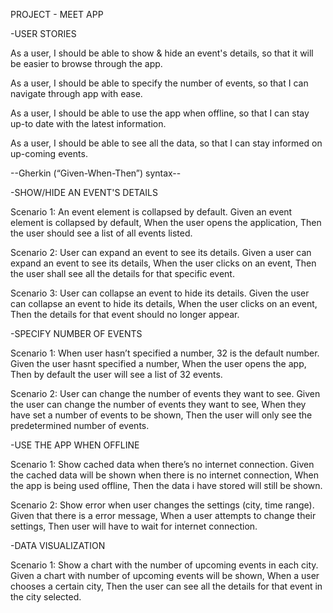 PROJECT - MEET APP  


-USER STORIES

As a user, I should be able to show & hide an event's details, so that it will be easier to browse through the app.

As a user, I should be able to specify the number of events, so that I can navigate through app with ease.

As a user, I should be able to use the app when offline, so that I can stay up-to date with the latest information.

As a user, I should be able to see all the data, so that I can stay informed on up-coming events. 







--Gherkin (“Given-When-Then”) syntax--


-SHOW/HIDE AN EVENT'S DETAILS

Scenario 1: An event element is collapsed by default.
    Given an event element is collapsed by default, 
    When the user opens the application,
    Then the user should see a list of all events listed.


Scenario 2: User can expand an event to see its details.
    Given a user can expand an event to see its details,
    When the user clicks on an event, 
    Then the user shall see all the details for that specific event.


Scenario 3: User can collapse an event to hide its details.
    Given the user can collapse an event to hide its details,
    When the user clicks on an event,
    Then the details for that event should no longer appear.




-SPECIFY NUMBER OF EVENTS

Scenario 1: When user hasn’t specified a number, 32 is the default number.
    Given the user hasnt specified a number,
    When the user opens the app,
    Then by default the user will see a list of 32 events.


Scenario 2: User can change the number of events they want to see.
    Given the user can change the number of events they want to see,
    When they have set a number of events to be shown,
    Then the user will only see the predetermined number of events.




-USE THE APP WHEN OFFLINE

Scenario 1: Show cached data when there’s no internet connection.
    Given the cached data will be shown when there is no internet connection,
    When the app is being used offline,
    Then the data i have stored will still be shown.


Scenario 2: Show error when user changes the settings (city, time range).
    Given that there is a error message,
    When a user attempts to change their settings,
    Then user will have to wait for internet connection. 




-DATA VISUALIZATION

Scenario 1: Show a chart with the number of upcoming events in each city.
    Given a chart with number of upcoming events will be shown,
    When a user chooses a certain city,
    Then the user can see all the details for that event in the city selected. 




